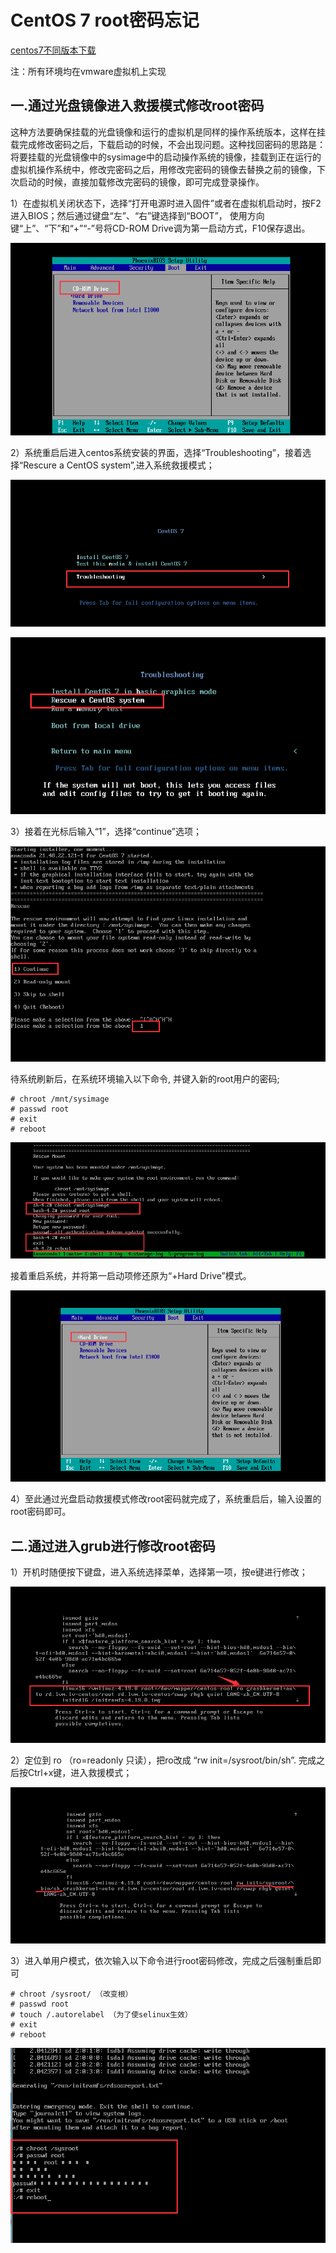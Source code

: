 # CentOS 7 root密码忘记

[centos7不同版本下载](https://man.linuxde.net/download/CentOS/)

   注：所有环境均在vmware虚拟机上实现

## 一.通过光盘镜像进入救援模式修改root密码

这种方法要确保挂载的光盘镜像和运行的虚拟机是同样的操作系统版本，这样在挂载完成修改密码之后，下载启动的时候，不会出现问题。这种找回密码的思路是：将要挂载的光盘镜像中的sysimage中的启动操作系统的镜像，挂载到正在运行的虚拟机操作系统中，修改完密码之后，用修改完密码的镜像去替换之前的镜像，下次启动的时候，直接加载修改完密码的镜像，即可完成登录操作。

  1）在虚拟机关闭状态下，选择“打开电源时进入固件”或者在虚拟机启动时，按F2进入BIOS；然后通过键盘“左”、“右”键选择到“BOOT”， 使用方向键“上”、“下”和“+”“-”号将CD-ROM Drive调为第一启动方式，F10保存退出。

![4.png](./img/1.png)



  2）系统重启后进入centos系统安装的界面，选择“Troubleshooting”，接着选择“Rescure a CentOS system”,进入系统救援模式；

![5.png](./img/2.png)

 

<img src="./img/3.png" alt="6.png" style="zoom:150%;" />

  3）接着在光标后输入“1”，选择“continue”选项；

![7.png](./img/4.png)

待系统刷新后，在系统环境输入以下命令, 并键入新的root用户的密码;

```shell
# chroot /mnt/sysimage
# passwd root
# exit
# reboot
```

![8.png](./img/5.png)



接着重启系统，并将第一启动项修还原为“+Hard Drive”模式。

![9.png](./img/6.png)

  4）至此通过光盘启动救援模式修改root密码就完成了，系统重启后，输入设置的root密码即可。



## 二.通过进入grub进行修改root密码



  1）开机时随便按下键盘，进入系统选择菜单，选择第一项，按e键进行修改；

![1.png](./img/7.png)

  2）定位到 ro （ro=readonly 只读），把ro改成 “rw init=/sysroot/bin/sh”. 完成之后按Ctrl+x键，进入救援模式；

![2.png](./img/8.png)

  3）进入单用户模式，依次输入以下命令进行root密码修改，完成之后强制重启即可

```shell
# chroot /sysroot/ （改变根）
# passwd root
# touch /.autorelabel （为了使selinux生效）
# exit
# reboot
```

<img src="./img/9.png" alt="3.png" style="zoom:150%;" />
